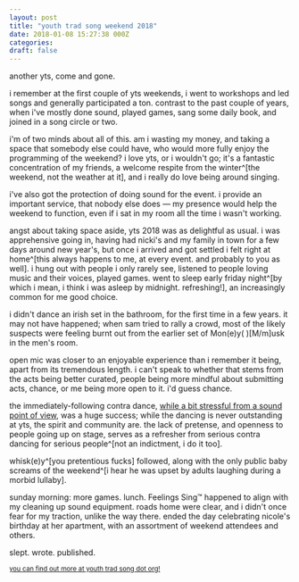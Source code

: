 ```yaml
---
layout: post
title: "youth trad song weekend 2018"
date: 2018-01-08 15:27:38 000Z
categories:
draft: false
---
```


another yts, come and gone.

i remember at the first couple of yts weekends, i went to workshops and led songs and generally participated a ton. contrast to the past couple of years, when i've mostly done sound, played games, sang some daily book, and joined in a song circle or two.

i'm of two minds about all of this. am i wasting my money, and taking a space that somebody else could have, who would more fully enjoy the programming of the weekend? i love yts, or i wouldn't go; it's a fantastic concentration of my friends, a welcome respite from the winter^[the weekend, not the weather at it], and i really do love being around singing.

i've also got the protection of doing sound for the event. i provide an important service, that nobody else does — my presence would help the weekend to function, even if i sat in my room all the time i wasn't working.

angst about taking space aside, yts 2018 was as delightful as usual. i was apprehensive going in, having had nicki's and my family in town for a few days around new year's, but once i arrived and got settled i felt right at home^[this always happens to me, at every event. and probably to you as well]. i hung out with people i only rarely see, listened to people loving music and their voices, played games. went to sleep early friday night^[by which i mean, i think i was asleep by midnight. refreshing!], an increasingly common for me good choice.

i didn't dance an irish set in the bathroom, for the first time in a few years. it may not have happened; when sam tried to rally a crowd, most of the likely suspects were feeling burnt out from the earlier set of Mon(e)y( )\[M/m\]usk in the men's room.

open mic was closer to an enjoyable experience than i remember it being, apart from its tremendous length. i can't speak to whether that stems from the acts being better curated, people being more mindful about submitting acts, chance, or me being more open to it. i'd guess chance.

the immediately-following contra dance, [while a bit stressful from a sound point of view](https://blog.rowan.website/2018/01/08/yts-2k18-sound/), was a huge success; while the dancing is never outstanding at yts, the spirit and community are. the lack of pretense, and openness to people going up on stage, serves as a refresher from serious contra dancing for serious people^[not an indictment, i do it too].

whisk(e)y^[you pretentious fucks] followed, along with the only public baby screams of the weekend^[i hear he was upset by adults laughing during a morbid lullaby].

sunday morning: more games. lunch. Feelings Sing™ happened to align with my cleaning up sound equipment. roads home were clear, and i didn't once fear for my traction, unlike the way there. ended the day celebrating nicole's birthday at her apartment, with an assortment of weekend attendees and others.

slept. wrote. published.

<small>[you can find out more at youth trad song dot org!](http://www.youthtradsong.org/)</small>